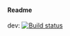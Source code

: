 #### Readme
dev: [![Build status](https://build.appcenter.ms/v0.1/apps/934d8a62-d752-445a-bf8f-c80aa44aa00f/branches/dev/badge)](https://appcenter.ms)
